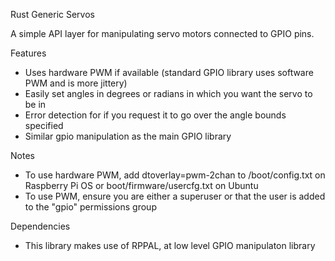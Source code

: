 Rust Generic Servos

A simple API layer for manipulating servo motors connected to GPIO pins.

Features
- Uses hardware PWM if available (standard GPIO library uses software PWM and is more jittery)
- Easily set angles in degrees or radians in which you want the servo to be in
- Error detection for if you request it to go over the angle bounds specified
- Similar gpio manipulation as the main GPIO library

Notes
- To use hardware PWM, add dtoverlay=pwm-2chan to /boot/config.txt on Raspberry Pi OS or boot/firmware/usercfg.txt on Ubuntu
- To use PWM, ensure you are either a superuser or that the user is added to the "gpio" permissions group

Dependencies
- This library makes use of RPPAL, at low level GPIO manipulaton library

